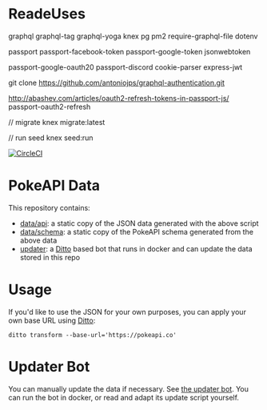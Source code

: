 # ReadeUses

graphql graphql-tag graphql-yoga knex pg pm2 require-graphql-file dotenv

passport passport-facebook-token passport-google-token jsonwebtoken

passport-google-oauth20 passport-discord cookie-parser express-jwt 


<!-- A great example. -->
git clone https://github.com/antoniojps/graphql-authentication.git



http://abashev.com/articles/oauth2-refresh-tokens-in-passport-js/
passport-oauth2-refresh

// migrate
knex migrate:latest

// run seed
knex seed:run

[![CircleCI](https://circleci.com/gh/PokeAPI/api-data.svg?style=shield)](https://circleci.com/gh/PokeAPI/api-data)

# PokeAPI Data

This repository contains:

 - [data/api](data/api): a static copy of the JSON data generated with the above script
 - [data/schema](data/schema): a static copy of the PokeAPI schema generated from the above data
 - [updater](updater): a [Ditto][1] based bot that runs in docker and can update the data stored in this repo

# Usage

If you'd like to use the JSON for your own purposes, you can apply your own base URL using [Ditto][1]:

```
ditto transform --base-url='https://pokeapi.co'
```

# Updater Bot

You can manually update the data if necessary. See [the updater bot](updater).
You can run the bot in docker, or read and adapt its update script yourself.


[1]: https://github.com/pokeapi/ditto
